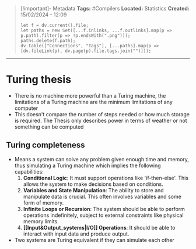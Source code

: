 > [!important]- Metadata
> **Tags:** #Compilers 
> **Located:** Statistics
> **Created:** 15/02/2024 - 12:09
> ```dataviewjs
> let f = dv.current().file;
> let paths = new Set([...f.inlinks, ...f.outlinks].map(p => p.path).filter(p => !p.endsWith(".png")));
> paths.delete(f.path);
> dv.table(["Connections", "Tags"], [...paths].map(p => [dv.fileLink(p), dv.page(p).file.tags.join("")]));
> ```

___
# Turing thesis
- There is no machine more powerful than a Turing machine, the limitations of a Turing machine are the minimum limitations of any computer
- This doesn't compare the number of steps needed or how much storage is required. The Thesis only describes power in terms of weather or not something can be computed 


## Turing completeness
- Means a system can solve any problem given enough time and memory, thus simulating a Turing machine which implies the following capabilities:
	1. **Conditional Logic**: It must support operations like 'if-then-else'. This allows the system to make decisions based on conditions.
	2. **Variables and State Manipulation**: The ability to store and manipulate data is crucial. This often involves variables and some form of memory.    
	3. **Infinite Loops or Recursion**: The system should be able to perform operations indefinitely, subject to external constraints like physical memory limits.
	4. **[[Input&Output_systems|I/O]] Operations**: It should be able to interact with input data and produce output.
- Two systems are Turing equivalent if they can simulate each other
